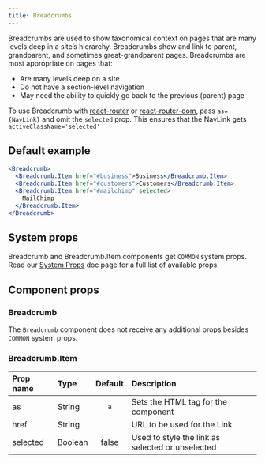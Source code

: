 ```yaml
---
title: Breadcrumbs
---
```


Breadcrumbs are used to show taxonomical context on pages that are many levels deep in a site’s hierarchy. Breadcrumbs show and link to parent, grandparent, and sometimes great-grandparent pages. Breadcrumbs are most appropriate on pages that:

- Are many levels deep on a site
- Do not have a section-level navigation
- May need the ability to quickly go back to the previous (parent) page

To use Breadcrumb with [react-router](https://github.com/ReactTraining/react-router) or
[react-router-dom](https://www.npmjs.com/package/react-router-dom), pass
`as={NavLink}` and omit the `selected` prop.
This ensures that the NavLink gets `activeClassName='selected'`

## Default example

```jsx live
<Breadcrumb>
  <Breadcrumb.Item href="#business">Business</Breadcrumb.Item>
  <Breadcrumb.Item href="#customers">Customers</Breadcrumb.Item>
  <Breadcrumb.Item href="#mailchimp" selected>
    MailChimp
  </Breadcrumb.Item>
</Breadcrumb>
```

## System props

Breadcrumb and Breadcrumb.Item components get `COMMON` system props. Read our [System Props](/system-props) doc page for a full list of available props.

## Component props

### Breadcrumb

The `Breadcrumb` component does not receive any additional props besides `COMMON` system props.

### Breadcrumb.Item

| Prop name | Type | Default | Description |
| :- | :- | :-: | :- |
| as        | String  | `a` | Sets the HTML tag for the component              |
| href      | String  | | URL to be used for the Link                      |
| selected  | Boolean | false | Used to style the link as selected or unselected |
